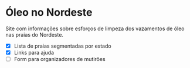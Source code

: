 # Óleo no Nordeste
Site com informações sobre esforços de limpeza dos vazamentos de óleo nas praias do Nordeste.

- [x] Lista de praias segmentadas por estado
- [x] Links para ajuda
- [ ] Form para organizadores de mutirões
